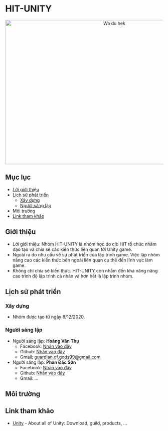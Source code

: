 # HIT-UNITY


<div align="center">
	<img src="https://user-images.githubusercontent.com/52252046/104693596-853db480-573c-11eb-9e15-bf031cfdba40.png" height="460" width="680" alt="Wa du hek">
</div>

## Mục lục
- [Lời giới thiệu](#Giới-thiệu)
- [Lịch sử phát triển](#Lịch-sử-phát-triển)
    - [Xây dựng](#Xây-dựng)
    - [Người sáng lập](#Người-sáng-lập)
- [Môi trường](#Môi-trường)
- [Link tham khảo](#Link-tham-khảo)


## Giới thiệu
- Lời giới thiệu: Nhóm HIT-UNITY là nhóm học do clb HIT tổ chức nhằm đạo tạo và chia sẻ các kiến thức liên quan tới Unity game.
- Ngoài ra do nhu cầu về sự phát triển của lập trình game. Việc lập nhóm nâng cao các kiến thức bên ngoài liên quan cụ thể đến lĩnh vực làm game.
- Không chỉ chia sẻ kiến thức. HIT-UNITY còn nhắm đến khả năng nâng cao trình độ lập trình cá nhân và hơn hết là lập trình nhóm.
## Lịch sử phát triển
### Xây dựng
- Nhóm được tạo từ ngày 8/12/2020.
### Người sáng lập
- Người sáng lập: **Hoàng Văn Thụ**
	- Facebook: [Nhấn vào đây](https://www.facebook.com/sThunderSwords/)
	- Github: [Nhấn vào đây](https://github.com/ThunderSword99)
	- Gmail: guardian.of.gods99@gmail.com
- Người sáng lập: **Phan Đắc Sơn**
	- Facebook: [Nhấn vào đây](https://www.facebook.com/S2Windirect)
	- Github: [Nhấn vào đây](https://github.com/S2Wind)
	- Gmail: ...
## Môi trường
## Link tham khảo
- [Unity](https://unity.com/) - About all of Unity: Download, guild, products, ...
